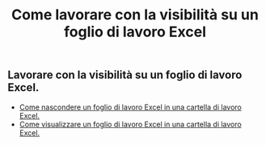 ﻿---
title: Come lavorare con la visibilità su un foglio di lavoro Excel
second_title: Aspose.Cells Cloud Documen
linktitle: Visibilità
type: docs
url: /it/worksheets/panes/
keywords: How to work with visibility on an Excel worksheet
description: Aspose.Cells Cloud REST API supporta l'utilizzo della visibilità su un foglio di lavoro Excel. L'SDK supporta diversi linguaggi di sviluppo, tra cui Android, C#, Go, Java, NodeJS, Perl, PHP, Python, Ruby e Swift.
weight: 20
kwords: Excel, Office Cloud, REST API, Foglio di calcolo, PDF, CSV, Json, Markdown, Come lavorare con la visibilità su un foglio di lavoro Excel
---
## Lavorare con la visibilità su un foglio di lavoro Excel.

- [Come nascondere un foglio di lavoro Excel in una cartella di lavoro Excel.](/cells/it/worksheets/hide/) 
- [Come visualizzare un foglio di lavoro Excel in una cartella di lavoro Excel.](/cells/it/worksheets/unhide/) 



